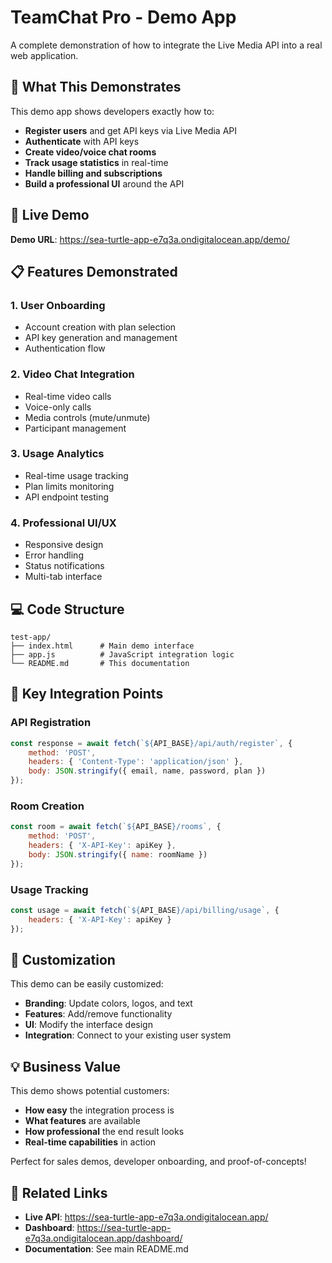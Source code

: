 # TeamChat Pro - Demo App

A complete demonstration of how to integrate the Live Media API into a real web application.

## 🎯 What This Demonstrates

This demo app shows developers exactly how to:

- **Register users** and get API keys via Live Media API
- **Authenticate** with API keys
- **Create video/voice chat rooms** 
- **Track usage statistics** in real-time
- **Handle billing and subscriptions**
- **Build a professional UI** around the API

## 🚀 Live Demo

**Demo URL**: https://sea-turtle-app-e7q3a.ondigitalocean.app/demo/

## 📋 Features Demonstrated

### 1. **User Onboarding**
- Account creation with plan selection
- API key generation and management
- Authentication flow

### 2. **Video Chat Integration**
- Real-time video calls
- Voice-only calls
- Media controls (mute/unmute)
- Participant management

### 3. **Usage Analytics**
- Real-time usage tracking
- Plan limits monitoring
- API endpoint testing

### 4. **Professional UI/UX**
- Responsive design
- Error handling
- Status notifications
- Multi-tab interface

## 💻 Code Structure

```
test-app/
├── index.html      # Main demo interface
├── app.js          # JavaScript integration logic
└── README.md       # This documentation
```

## 🔧 Key Integration Points

### API Registration
```javascript
const response = await fetch(`${API_BASE}/api/auth/register`, {
    method: 'POST',
    headers: { 'Content-Type': 'application/json' },
    body: JSON.stringify({ email, name, password, plan })
});
```

### Room Creation
```javascript
const room = await fetch(`${API_BASE}/rooms`, {
    method: 'POST',
    headers: { 'X-API-Key': apiKey },
    body: JSON.stringify({ name: roomName })
});
```

### Usage Tracking
```javascript
const usage = await fetch(`${API_BASE}/api/billing/usage`, {
    headers: { 'X-API-Key': apiKey }
});
```

## 🎨 Customization

This demo can be easily customized:

- **Branding**: Update colors, logos, and text
- **Features**: Add/remove functionality
- **UI**: Modify the interface design
- **Integration**: Connect to your existing user system

## 💡 Business Value

This demo shows potential customers:

- **How easy** the integration process is
- **What features** are available
- **How professional** the end result looks
- **Real-time capabilities** in action

Perfect for sales demos, developer onboarding, and proof-of-concepts!

## 🔗 Related Links

- **Live API**: https://sea-turtle-app-e7q3a.ondigitalocean.app/
- **Dashboard**: https://sea-turtle-app-e7q3a.ondigitalocean.app/dashboard/
- **Documentation**: See main README.md